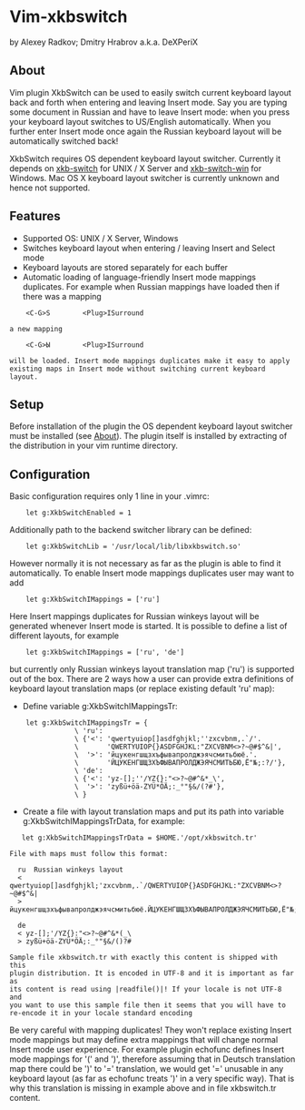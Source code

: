 Vim-xkbswitch
=============

by Alexey Radkov; Dmitry Hrabrov a.k.a. DeXPeriX

About
-----

Vim plugin XkbSwitch can be used to easily switch current keyboard layout back
and forth when entering and leaving Insert mode. Say you are typing some
document in Russian and have to leave Insert mode: when you press <Esc> your
keyboard layout switches to US/English automatically. When you further enter
Insert mode once again the Russian keyboard layout will be automatically
switched back!

XkbSwitch requires OS dependent keyboard layout switcher. Currently it depends
on [xkb-switch](http://github.com/ierton/xkb-switch) for UNIX / X Server and [xkb-switch-win](http://github.com/DeXP/xkb-switch-win) for Windows. Mac OS X
keyboard layout switcher is currently unknown and hence not supported.

Features
--------

  * Supported OS: UNIX / X Server, Windows
  * Switches keyboard layout when entering / leaving Insert and Select mode
  * Keyboard layouts are stored separately for each buffer
  * Automatic loading of language-friendly Insert mode mappings duplicates.
    For example when Russian mappings have loaded then if there was a mapping

```
    <C-G>S        <Plug>ISurround
```

    a new mapping

```
    <C-G>Ы        <Plug>ISurround
```

    will be loaded. Insert mode mappings duplicates make it easy to apply
    existing maps in Insert mode without switching current keyboard layout.

Setup
-----

Before installation of the plugin the OS dependent keyboard layout switcher
must be installed (see [About](About)). The plugin itself is installed by
extracting of the distribution in your vim runtime directory.

Configuration
-------------

Basic configuration requires only 1 line in your .vimrc:

```
    let g:XkbSwitchEnabled = 1
```

Additionally path to the backend switcher library can be defined:

```
    let g:XkbSwitchLib = '/usr/local/lib/libxkbswitch.so'
```

However normally it is not necessary as far as the plugin is able to find it
automatically. To enable Insert mode mappings duplicates user may want to add

```
    let g:XkbSwitchIMappings = ['ru']
```

Here Insert mappings duplicates for Russian winkeys layout will be generated
whenever Insert mode is started. It is possible to define a list of different
layouts, for example

```
    let g:XkbSwitchIMappings = ['ru', 'de']
```

but currently only Russian winkeys layout translation map ('ru') is supported
out of the box. There are 2 ways how a user can provide extra definitions of
keyboard layout translation maps (or replace existing default 'ru' map):

  * Define variable g:XkbSwitchIMappingsTr:

```
    let g:XkbSwitchIMappingsTr = {
                \ 'ru':
                \ {'<': 'qwertyuiop[]asdfghjkl;''zxcvbnm,.`/'.
                \       'QWERTYUIOP{}ASDFGHJKL:"ZXCVBNM<>?~@#$^&|',
                \  '>': 'йцукенгшщзхъфывапролджэячсмитьбюё.'.
                \       'ЙЦУКЕНГШЩЗХЪФЫВАПРОЛДЖЭЯЧСМИТЬБЮ,Ё"№;:?/'},
                \ 'de':
                \ {'<': 'yz-[];''/YZ{}:"<>?~@#^&*_\',
                \  '>': 'zyßü+öä-ZYÜ*ÖÄ;:_°"§&/(?#'},
                \ }
```

  * Create a file with layout translation maps and put its path into variable
    g:XkbSwitchIMappingsTrData, for example:

```
   let g:XkbSwitchIMappingsTrData = $HOME.'/opt/xkbswitch.tr'
```

    File with maps must follow this format:

```
  ru  Russian winkeys layout
  < qwertyuiop[]asdfghjkl;'zxcvbnm,.`/QWERTYUIOP{}ASDFGHJKL:"ZXCVBNM<>?~@#$^&|
  > йцукенгшщзхъфывапролджэячсмитьбюё.ЙЦУКЕНГШЩЗХЪФЫВАПРОЛДЖЭЯЧСМИТЬБЮ,Ё"№;:?/

  de
  < yz-[];'/YZ{}:"<>?~@#^&*(_\
  > zyßü+öä-ZYÜ*ÖÄ;:_°"§&/()?#
```

    Sample file xkbswitch.tr with exactly this content is shipped with this
    plugin distribution. It is encoded in UTF-8 and it is important as far as
    its content is read using |readfile()|! If your locale is not UTF-8 and
    you want to use this sample file then it seems that you will have to
    re-encode it in your locale standard encoding

Be very careful with mapping duplicates! They won't replace existing Insert
mode mappings but may define extra mappings that will change normal Insert
mode user experience. For example plugin echofunc defines Insert mode mappings
for '(' and ')', therefore assuming that in Deutsch translation map there
could be ')' to '=' translation, we would get '=' unusable in any keyboard
layout (as far as echofunc treats ')' in a very specific way). That is why
this translation is missing in example above and in file xkbswitch.tr content.

